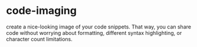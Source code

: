 # code-imaging
create a nice-looking image of your code snippets. That way, you can share code without worrying about formatting, different syntax highlighting, or character count limitations.
